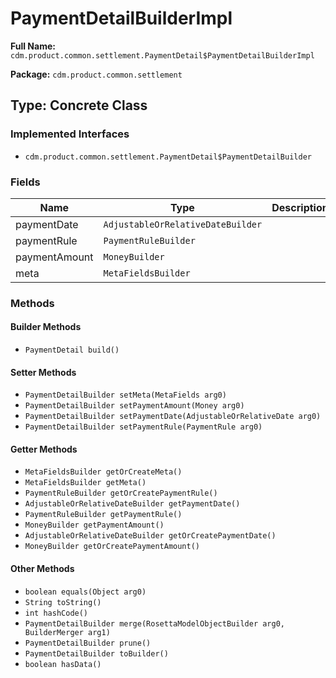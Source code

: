 # PaymentDetailBuilderImpl

**Full Name:** `cdm.product.common.settlement.PaymentDetail$PaymentDetailBuilderImpl`

**Package:** `cdm.product.common.settlement`

## Type: Concrete Class

### Implemented Interfaces

- `cdm.product.common.settlement.PaymentDetail$PaymentDetailBuilder`

### Fields

| Name | Type | Description |
|------|------|-------------|
| paymentDate | `AdjustableOrRelativeDateBuilder` |  |
| paymentRule | `PaymentRuleBuilder` |  |
| paymentAmount | `MoneyBuilder` |  |
| meta | `MetaFieldsBuilder` |  |

### Methods

#### Builder Methods

- `PaymentDetail build()`

#### Setter Methods

- `PaymentDetailBuilder setMeta(MetaFields arg0)`
- `PaymentDetailBuilder setPaymentAmount(Money arg0)`
- `PaymentDetailBuilder setPaymentDate(AdjustableOrRelativeDate arg0)`
- `PaymentDetailBuilder setPaymentRule(PaymentRule arg0)`

#### Getter Methods

- `MetaFieldsBuilder getOrCreateMeta()`
- `MetaFieldsBuilder getMeta()`
- `PaymentRuleBuilder getOrCreatePaymentRule()`
- `AdjustableOrRelativeDateBuilder getPaymentDate()`
- `PaymentRuleBuilder getPaymentRule()`
- `MoneyBuilder getPaymentAmount()`
- `AdjustableOrRelativeDateBuilder getOrCreatePaymentDate()`
- `MoneyBuilder getOrCreatePaymentAmount()`

#### Other Methods

- `boolean equals(Object arg0)`
- `String toString()`
- `int hashCode()`
- `PaymentDetailBuilder merge(RosettaModelObjectBuilder arg0, BuilderMerger arg1)`
- `PaymentDetailBuilder prune()`
- `PaymentDetailBuilder toBuilder()`
- `boolean hasData()`

